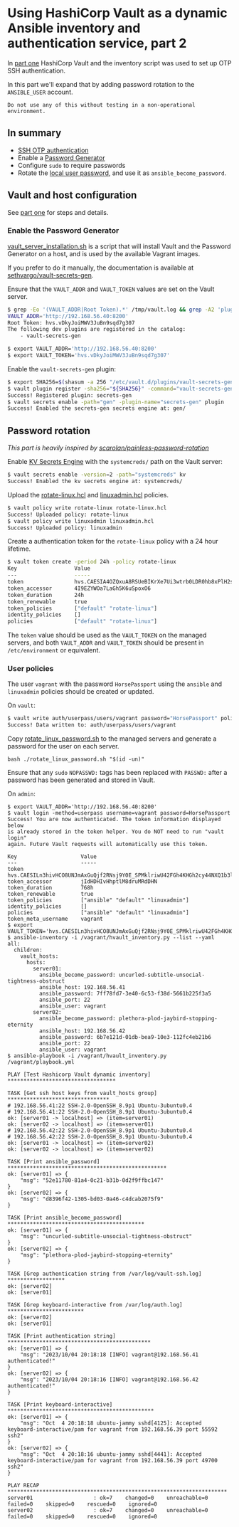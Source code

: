 # Using HashiCorp Vault as a dynamic Ansible inventory and authentication service, part 2

In [part one](./ssh_otp.md) HashiCorp Vault and the inventory script was used to
set up OTP SSH authentication.

In this part we'll expand that by adding password rotation to the `ANSIBLE_USER`
account.

```console
Do not use any of this without testing in a non-operational environment.
```

## In summary

- [SSH OTP authentication](./ssh_otp.md)
- Enable a [Password Generator](https://github.com/sethvargo/vault-secrets-gen)
- Configure `sudo` to require passwords
- Rotate the [local user password](https://github.com/scarolan/painless-password-rotation),
  and use it as `ansible_become_password`.

## Vault and host configuration

See [part one](./ssh_otp.md) for steps and details.

### Enable the Password Generator

[vault_server_installation.sh](scripts/vault_server_installation.sh)
is a script that will install Vault and the Password Generator on a host, and
is used by the available Vagrant images.

If you prefer to do it manually, the documentation is available at
[sethvargo/vault-secrets-gen](https://github.com/sethvargo/vault-secrets-gen).

Ensure that the `VAULT_ADDR` and `VAULT_TOKEN` values are set on the Vault server.

```sh
$ grep -Eo '(VAULT_ADDR|Root Token).*' /tmp/vault.log && grep -A2 'plugins are registered' /tmp/vault.log
VAULT_ADDR='http://192.168.56.40:8200'
Root Token: hvs.vDkyJoiMWV3JuBn9sqd7g307
The following dev plugins are registered in the catalog:
    - vault-secrets-gen

$ export VAULT_ADDR='http://192.168.56.40:8200'
$ export VAULT_TOKEN='hvs.vDkyJoiMWV3JuBn9sqd7g307'
```

Enable the `vault-secrets-gen` plugin:

```sh
$ export SHA256=$(shasum -a 256 "/etc/vault.d/plugins/vault-secrets-gen" | awk '{print $1}')
$ vault plugin register -sha256="${SHA256}" -command="vault-secrets-gen" secret secrets-gen
Success! Registered plugin: secrets-gen
$ vault secrets enable -path="gen" -plugin-name="secrets-gen" plugin
Success! Enabled the secrets-gen secrets engine at: gen/
```

## Password rotation

_This part is heavily inspired by [scarolan/painless-password-rotation](https://github.com/scarolan/painless-password-rotation)_

Enable [KV Secrets Engine](https://www.vaultproject.io/docs/secrets/kv) with the
`systemcreds/` path  on the Vault server:

```sh
$ vault secrets enable -version=2 -path="systemcreds" kv
Success! Enabled the kv secrets engine at: systemcreds/
```

Upload the [rotate-linux.hcl](./vault_policies/rotate-linux.hcl) and
[linuxadmin.hcl](vault_policies/linuxadmin.hcl) policies.

```sh
$ vault policy write rotate-linux rotate-linux.hcl
Success! Uploaded policy: rotate-linux
$ vault policy write linuxadmin linuxadmin.hcl
Success! Uploaded policy: linuxadmin
```

Create a authentication token for the `rotate-linux` policy with a 24 hour
lifetime.

```sh
$ vault token create -period 24h -policy rotate-linux
Key                  Value
---                  -----
token                hvs.CAESIA4OZQxuA8RSUeBIKrXe7Ui3wtrb0LDR0hb8xPlH2s8NGh4KHGh2cy45S2Zoc3lMS2tlYnp6dDJZTG5qS1VHVkM
token_accessor       4I9EZYWOa7LaGh5K6uSpoxO6
token_duration       24h
token_renewable      true
token_policies       ["default" "rotate-linux"]
identity_policies    []
policies             ["default" "rotate-linux"]
```

The `token` value should be used as the `VAULT_TOKEN` on the managed servers,
and both `VAULT_ADDR` and `VAULT_TOKEN` should be present in `/etc/environment`
or equivalent.

### User policies

The user `vagrant` with the password `HorsePassport` using the `ansible` and
`linuxadmin` policies should be created or updated.

On `vault`:

```sh
$ vault write auth/userpass/users/vagrant password="HorsePassport" policies="ansible,linuxadmin"
Success! Data written to: auth/userpass/users/vagrant
```

Copy [rotate_linux_password.sh](scripts/rotate_linux_password.sh) to the managed
servers and generate a password for the user on each server.

`bash ./rotate_linux_password.sh "$(id -un)"`

Ensure that any `sudo` `NOPASSWD:` tags has been replaced with `PASSWD:` after
a password has been generated and stored in Vault.

On `admin`:

```
$ export VAULT_ADDR='http://192.168.56.40:8200'
$ vault login -method=userpass username=vagrant password=HorsePassport
Success! You are now authenticated. The token information displayed below
is already stored in the token helper. You do NOT need to run "vault login"
again. Future Vault requests will automatically use this token.

Key                    Value
---                    -----
token                  hvs.CAESILn3hivHCO8UNJmAxGuQjf2RNsj9Y0E_SPMklriwU42FGh4KHGh2cy44NXQ1b3lIOTRFUTFRdGVSNm1LUG9ZNDE
token_accessor         jIdHDHIvHhptlM8druMRdDHN
token_duration         768h
token_renewable        true
token_policies         ["ansible" "default" "linuxadmin"]
identity_policies      []
policies               ["ansible" "default" "linuxadmin"]
token_meta_username    vagrant
$ export VAULT_TOKEN='hvs.CAESILn3hivHCO8UNJmAxGuQjf2RNsj9Y0E_SPMklriwU42FGh4KHGh2cy44NXQ1b3lIOTRFUTFRdGVSNm1LUG9ZNDE'
$ ansible-inventory -i /vagrant/hvault_inventory.py --list --yaml
all:
  children:
    vault_hosts:
      hosts:
        server01:
          ansible_become_password: uncurled-subtitle-unsocial-tightness-obstruct
          ansible_host: 192.168.56.41
          ansible_password: 7ff78fd7-3e40-6c53-f38d-5661b225f3a5
          ansible_port: 22
          ansible_user: vagrant
        server02:
          ansible_become_password: plethora-plod-jaybird-stopping-eternity
          ansible_host: 192.168.56.42
          ansible_password: 6b7e121d-01db-bea9-10e3-112fc4eb21b6
          ansible_port: 22
          ansible_user: vagrant
$ ansible-playbook -i /vagrant/hvault_inventory.py /vagrant/playbook.yml

PLAY [Test Hashicorp Vault dynamic inventory] **********************************

TASK [Get ssh host keys from vault_hosts group] ********************************
# 192.168.56.41:22 SSH-2.0-OpenSSH_8.9p1 Ubuntu-3ubuntu0.4
# 192.168.56.41:22 SSH-2.0-OpenSSH_8.9p1 Ubuntu-3ubuntu0.4
ok: [server01 -> localhost] => (item=server01)
ok: [server02 -> localhost] => (item=server01)
# 192.168.56.42:22 SSH-2.0-OpenSSH_8.9p1 Ubuntu-3ubuntu0.4
# 192.168.56.42:22 SSH-2.0-OpenSSH_8.9p1 Ubuntu-3ubuntu0.4
ok: [server01 -> localhost] => (item=server02)
ok: [server02 -> localhost] => (item=server02)

TASK [Print ansible_password] **************************************************
ok: [server01] => {
    "msg": "52e11780-81a4-0c21-b31b-0d2f9ffbc147"
}
ok: [server02] => {
    "msg": "d8396f42-1305-bd03-0a46-c4dcab2075f9"
}

TASK [Print ansible_become_password] *******************************************
ok: [server01] => {
    "msg": "uncurled-subtitle-unsocial-tightness-obstruct"
}
ok: [server02] => {
    "msg": "plethora-plod-jaybird-stopping-eternity"
}

TASK [Grep authentication string from /var/log/vault-ssh.log] ******************
ok: [server02]
ok: [server01]

TASK [Grep keyboard-interactive from /var/log/auth.log] ************************
ok: [server02]
ok: [server01]

TASK [Print authentication string] *********************************************
ok: [server01] => {
    "msg": "2023/10/04 20:18:18 [INFO] vagrant@192.168.56.41 authenticated!"
}
ok: [server02] => {
    "msg": "2023/10/04 20:18:16 [INFO] vagrant@192.168.56.42 authenticated!"
}

TASK [Print keyboard-interactive] **********************************************
ok: [server01] => {
    "msg": "Oct  4 20:18:18 ubuntu-jammy sshd[4125]: Accepted keyboard-interactive/pam for vagrant from 192.168.56.39 port 55592 ssh2"
}
ok: [server02] => {
    "msg": "Oct  4 20:18:16 ubuntu-jammy sshd[4441]: Accepted keyboard-interactive/pam for vagrant from 192.168.56.39 port 49700 ssh2"
}

PLAY RECAP *********************************************************************
server01                   : ok=7    changed=0    unreachable=0    failed=0    skipped=0    rescued=0    ignored=0
server02                   : ok=7    changed=0    unreachable=0    failed=0    skipped=0    rescued=0    ignored=0
```

